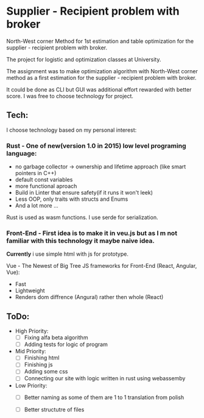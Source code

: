 # Supplier - Recipient problem with broker 

 North-West corner Method for 1st estimation and table optimization for the supplier - recipient problem with broker. 
 
 The project for logistic and optimization classes at University.

 The assignment was to make optimization algorithm with North-West corner method as a first estimation for the supplier - recipient problem with broker. 

 It could be done as CLI but GUI was additional effort rewarded with better score. I was free to choose technology for project.

## Tech:
I choose technology based on my personal interest:

### Rust - One of new(version 1.0 in 2015) low level programing language:
* no garbage collector -> ownership and lifetime approach (like smart pointers in C++)
* default const variables
* more functional aproach
* Build in Linter that ensure safety(if it runs it won't leek)
* Less OOP, only traits with structs and Enums
* And a lot more ...

Rust is used as wasm functions.
I use serde for serialization.


### Front-End - First idea is to make it in veu.js but as I m not familiar with this technology it maybe naive idea.

**Currently** i use simple html with js for prototype.

Vue - The Newest of Big Tree JS frameworks for Front-End (React, Angular, Vue):
* Fast
* Lightweight
* Renders dom diffrence (Angural) rather then whole (React)




## ToDo:

* High Priority:
    -  [ ] Fixing alfa beta algorithm
    -  [ ] Adding tests for logic of program
* Mid Priority:
    -  [ ] Finishing html
    -  [ ] Finishing js
    -  [ ] Adding some css
    -  [ ] Connecting our site with logic written in rust using webassemby
* Low Priority:
    -  [ ] Better naming as some of them are 1 to 1 translation from polish
    -  [ ] Better structutre of files



